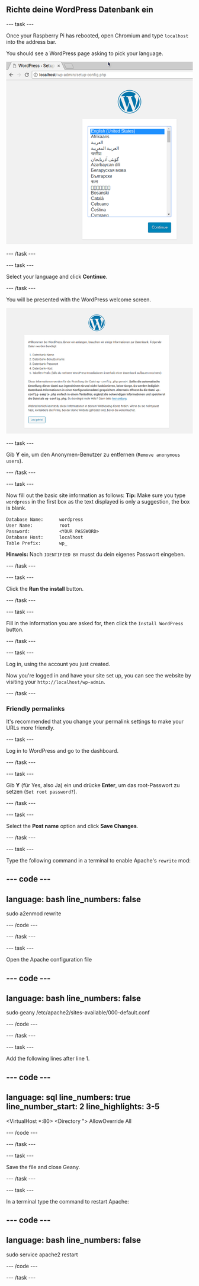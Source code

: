 ## Richte deine WordPress Datenbank ein

--- task ---

Once your Raspberry Pi has rebooted, open Chromium and type `localhost` into the address bar.

You should see a WordPress page asking to pick your language.

![WordPress select language](images/wordpress_language.png)

--- /task ---

--- task ---

Select your language and click **Continue**.

--- /task ---

You will be presented with the WordPress welcome screen.

![WordPress welcome screen](images/wordpress-welcome.png)

--- task ---

Gib **Y** ein, um den Anonymen-Benutzer zu entfernen (`Remove anonymous users`).

--- /task ---

--- task ---

Now fill out the basic site information as follows: **Tip:** Make sure you type `wordpress` in the first box as the text displayed is only a suggestion, the box is blank.

```
Database Name:      wordpress
User Name:          root
Password:           <YOUR PASSWORD>
Database Host:      localhost
Table Prefix:       wp_
```

**Hinweis:** Nach `IDENTIFIED BY` musst du dein eigenes Passwort eingeben.

--- /task ---


--- task ---

Click the **Run the install** button.

--- /task ---

--- task ---

Fill in the information you are asked for, then click the `Install WordPress` button.

--- /task ---

--- task ---

Log in, using the account you just created.

Now you're logged in and have your site set up, you can see the website by visiting your `http://localhost/wp-admin`.

--- /task ---


### Friendly permalinks

It's recommended that you change your permalink settings to make your URLs more friendly.

--- task ---

Log in to WordPress and go to the dashboard.

--- /task ---

--- task ---

Gib **Y** (für Yes, also Ja) ein und drücke **Enter**, um das root-Passwort zu setzen (`Set root password?`).

--- /task ---

--- task ---

Select the **Post name** option and click **Save Changes**.

--- /task ---

--- task ---

Type the following command in a terminal to enable Apache's `rewrite` mod:

--- code ---
---
language: bash
line_numbers: false
---
sudo a2enmod rewrite

--- /code ---

--- /task ---

--- task ---

Open the Apache configuration file

--- code ---
---
language: bash
line_numbers: false
---
sudo geany /etc/apache2/sites-available/000-default.conf

--- /code ---

--- /task ---

--- task ---

Add the following lines after line 1.

--- code ---
---
language: sql line_numbers: true line_number_start: 2
line_highlights: 3-5
---
<VirtualHost *:80> <Directory "> AllowOverride All </Directory>

--- /code ---

--- /task ---

--- task ---

Save the file and close Geany.

--- /task ---

--- task ---

In a terminal type the command to restart Apache:



--- code ---
---
language: bash
line_numbers: false
---
sudo service apache2 restart

--- /code ---

--- /task ---